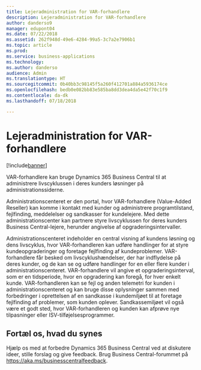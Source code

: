 ```yaml
---
title: Lejeradministration for VAR-forhandlere
description: Lejeradministration for VAR-forhandlere
author: danderso9
manager: edupont04
ms.date: 07/22/2018
ms.assetid: 262f948d-49e6-4284-99a5-3c7a2e7906b1
ms.topic: article
ms.prod: 
ms.service: business-applications
ms.technology: 
ms.author: danderso
audience: Admin
ms.translationtype: HT
ms.sourcegitcommit: 0b40bb3c98145f5a260f412701a884a5936174ce
ms.openlocfilehash: bedb0e082bb83e585ba8dd3dea4da5e42f70c1f9
ms.contentlocale: da-dk
ms.lasthandoff: 07/18/2018

---
```

# <a name="tenant-administration-for-vars"></a>Lejeradministration for VAR-forhandlere

[!include[banner](../../includes/banner.md)]

VAR-forhandlere kan bruge Dynamics 365 Business Central til at administrere livscyklussen i deres kunders løsninger på administrationssiderne.  

Administrationscenteret er den portal, hvor VAR-forhandlere (Value-Added Reseller) kan komme i kontakt med kunder og administrere programtilstand, fejlfinding, meddelelser og sandkasser for kundelejere. Med dette administrationscenter kan partnere styre livscyklussen for deres kunders Business Central-lejere, herunder angivelse af opgraderingsintervaller.  

Administrationscenteret indeholder en central visning af kundens løsning og dens livscyklus, hvor VAR-forhandleren kan udføre handlinger for at styre kundeopgraderinger og foretage fejlfinding af kundeproblemer. VAR-forhandlere får besked om livscyklushændelser, der har indflydelse på deres kunder, og de kan se og udføre handlinger for en eller flere kunder i administrationscenteret. VAR-forhandlere vil angive et opgraderingsinterval, som er en tidsperiode, hvor en opgradering kan foregå, for hver enkelt kunde. VAR-forhandleren kan se fejl og anden telemetri for kunden i administrationscenteret og kan bruge disse oplysninger sammen med forbedringer i oprettelsen af en sandkasse i kundemiljøet til at foretage fejlfinding af problemer, som kunden oplever. Sandkassemiljøet vil også være et godt sted, hvor VAR-forhandleren og kunden kan afprøve nye tilpasninger eller ISV-tilføjelsesprogrammer.  

<!--
## Status
### Availability
Cloud
### Regional availability
No regional restrictions. Available in all Dynamics 365 Business Central supported markets.
-->

## <a name="tell-us-what-you-think"></a>Fortæl os, hvad du synes
Hjælp os med at forbedre Dynamics 365 Business Central ved at diskutere ideer, stille forslag og give feedback. Brug Business Central-forummet på https://aka.ms/businesscentralfeedback.

